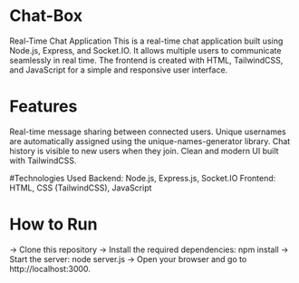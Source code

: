 # Chat-Box

Real-Time Chat Application
This is a real-time chat application built using Node.js, Express, and Socket.IO. It allows multiple users to communicate seamlessly in real time. The frontend is created with HTML, TailwindCSS, and JavaScript for a simple and responsive user interface.

# Features
Real-time message sharing between connected users.
Unique usernames are automatically assigned using the unique-names-generator library.
Chat history is visible to new users when they join.
Clean and modern UI built with TailwindCSS.

#Technologies Used
Backend: Node.js, Express.js, Socket.IO
Frontend: HTML, CSS (TailwindCSS), JavaScript

# How to Run
-> Clone this repository
-> Install the required dependencies: npm install
-> Start the server: node server.js
-> Open your browser and go to http://localhost:3000.
